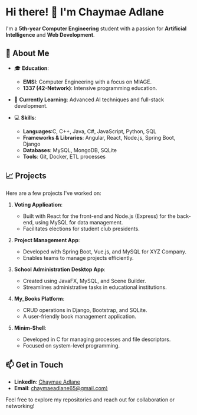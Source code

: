 # Hi there! 👋 I'm Chaymae Adlane

I'm a **5th-year Computer Engineering** student with a passion for **Artificial Intelligence** and **Web Development**.

## 💼 About Me
- 🎓 **Education**: 
  - **EMSI**: Computer Engineering with a focus on MIAGE.
  - **1337 (42-Network)**: Intensive programming education.
  
- 🌱 **Currently Learning**: Advanced AI techniques and full-stack development.

- 💻 **Skills**:
  - **Languages**:C, C++, Java, C#, JavaScript, Python, SQL
  - **Frameworks & Libraries**: Angular, React, Node.js, Spring Boot, Django
  - **Databases**: MySQL, MongoDB, SQLite
  - **Tools**: Git, Docker, ETL processes

## 📈 Projects
Here are a few projects I've worked on:

1. **Voting Application**: 
   - Built with React for the front-end and Node.js (Express) for the back-end, using MySQL for data management.
   - Facilitates elections for student club presidents.

2. **Project Management App**: 
   - Developed with Spring Boot, Vue.js, and MySQL for XYZ Company.
   - Enables teams to manage projects efficiently.

3. **School Administration Desktop App**: 
   - Created using JavaFX, MySQL, and Scene Builder.
   - Streamlines administrative tasks in educational institutions.

4. **My_Books Platform**: 
   - CRUD operations in Django, Bootstrap, and SQLite.
   - A user-friendly book management application.

5. **Minim-Shell**: 
   - Developed in C for managing processes and file descriptors.
   - Focused on system-level programming.

## 📫 Get in Touch
- **LinkedIn**: [Chaymae Adlane](https://www.linkedin.com/in/chaymae-adlane/)
- **Email**: [chaymaeadlane65@gmail.com)](mailto:chaymaeadlane65@gmail.com) 

Feel free to explore my repositories and reach out for collaboration or networking!


<!---
adchaymae/adchaymae is a ✨ special ✨ repository because its `README.md` (this file) appears on your GitHub profile.
You can click the Preview link to take a look at your changes.
--->
